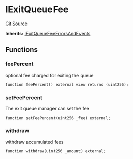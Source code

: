 # IExitQueueFee
[Git Source](https://github.com/aragon/ve-governance/blob/d1db1e959d76056114cf52b0b8a3ff8311778151/src/escrow/increasing/interfaces/IExitQueue.sol)

**Inherits:**
[IExitQueueFeeErrorsAndEvents](/src/escrow/increasing/interfaces/IExitQueue.sol/interface.IExitQueueFeeErrorsAndEvents.md)


## Functions
### feePercent

optional fee charged for exiting the queue


```solidity
function feePercent() external view returns (uint256);
```

### setFeePercent

The exit queue manager can set the fee


```solidity
function setFeePercent(uint256 _fee) external;
```

### withdraw

withdraw accumulated fees


```solidity
function withdraw(uint256 _amount) external;
```

